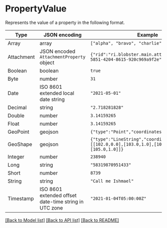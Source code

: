 # PropertyValue

Represents the value of a property in the following format.

| Type       | JSON encoding                                         | Example                                                                                            |
|----------- |-------------------------------------------------------|----------------------------------------------------------------------------------------------------|
| Array      | array                                                 | `["alpha", "bravo", "charlie"]`                                                                    |
| Attachment | JSON encoded `AttachmentProperty` object              | `{"rid":"ri.blobster.main.attachment.2f944bae-5851-4204-8615-920c969a9f2e"}`                       |
| Boolean    | boolean                                               | `true`                                                                                             |
| Byte       | number                                                | `31`                                                                                               |
| Date       | ISO 8601 extended local date string                   | `"2021-05-01"`                                                                                     |
| Decimal    | string                                                | `"2.718281828"`                                                                                    |
| Double     | number                                                | `3.14159265`                                                                                       |
| Float      | number                                                | `3.14159265`                                                                                       |
| GeoPoint   | geojson                                               | `{"type":"Point","coordinates":[102.0,0.5]}`                                                       |
| GeoShape   | geojson                                               | `{"type":"LineString","coordinates":[[102.0,0.0],[103.0,1.0],[104.0,0.0],[105.0,1.0]]}`            |
| Integer    | number                                                | `238940`                                                                                           |
| Long       | string                                                | `"58319870951433"`                                                                                 |
| Short      | number                                                | `8739`                                                                                             |
| String     | string                                                | `"Call me Ishmael"`                                                                                |
| Timestamp  | ISO 8601 extended offset date-time string in UTC zone | `"2021-01-04T05:00:00Z"`                                                                           |



[[Back to Model list]](../../README.md#documentation-for-models) [[Back to API list]](../../README.md#documentation-for-api-endpoints) [[Back to README]](../../README.md)
